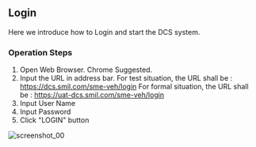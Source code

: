 ## Login

Here we introduce how to Login and start the DCS system.

### Operation Steps

1. Open Web Browser. Chrome Suggested.
2. Input the URL in address bar.
    For test situation, the URL shall be : https://dcs.smil.com/sme-veh/login
    For formal situation, the URL shall be : https://uat-dcs.smil.com/sme-veh/login
3. Input User Name
4. Input Password
5. Click "LOGIN" button

![screenshot_00](https://github.com/grantpanda/gitbook_ArbeitBuch/raw/master/.gitbook/assets/screensnap_login_00.png)